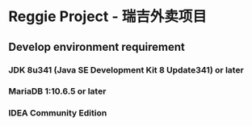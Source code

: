 # Reggie Project - 瑞吉外卖项目

## Develop environment requirement
### JDK 8u341 (Java SE Development Kit 8 Update341) or later
### MariaDB 1:10.6.5 or later
### IDEA Community Edition
